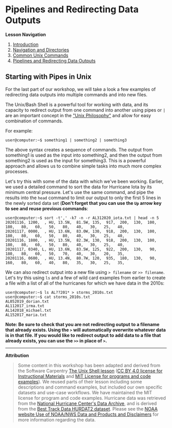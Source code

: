 # Pipelines and Redirecting Data Outputs

**Lesson Navigation**

1. [Introduction](https://github.com/vfscalfani/UALIB_Workshops/blob/master/02_Unix_fall_2021/01_Unix_Introduction.md)
2. [Navigation and Directories](https://github.com/vfscalfani/UALIB_Workshops/blob/master/02_Unix1_fall_2021/02_Unix1_navigation_directories.md)
3. [Common Unix Commands](https://github.com/vfscalfani/UALIB_Workshops/blob/master/02_Unix1_fall_2021/03_Unix1_common_commands.md)
4. [Pipelines and Redirecting Data Outputs](https://github.com/vfscalfani/UALIB_Workshops/blob/master/02_Unix1_fall_2021/04_Unix1_pipelines.md)

## Starting with Pipes in Unix

For the last part of our workshop, we will take a look a few examples of redirecting data outputs into multiple commands and into new files.

The Unix/Bash Shell is a powerful tool for working with data, and its capacity to redirect output from one command into another using pipes or `|` are an important concept in the ["Unix Philosophy"](https://en.wikipedia.org/wiki/Unix_philosophy) and allow for easy combination of commands.

For example:
```console
user@computer:~$ something1 | something2 | something3
```
The above syntax creates a sequence of commands. The output from something1 is used as the input into something2, and then the output from something2 is used as the input for something3. This is a powerful approach and allows us to combine simple tasks into much more complex processes.

Let's try this with some of the data with which we've been working. Earlier, we used a detailed command to sort the data for Hurricane Iota by its minimum central pressure. Let's use the same command, and pipe the results into the `head` command to limit our output to only the first 5 lines in the newly sorted data set (**Don't forget that you can use the `Up` arrow key to see and reuse previous commands**:

```console
user@computer:~$ sort -t',' -k7 -n -r AL312020_iota.txt | head -n 5
20201116, 1200,  , HU, 13.5N,  81.5W, 135,  917,  200,  130,  100,  180,   80,   60,   50,   80,   40,   30,   25,   40,
20201117, 0000,  , HU, 13.6N,  83.0W, 130,  918,  200,  130,  100,  180,   80,   60,   50,   80,   40,   30,   25,   40,
20201116, 1800,  , HU, 13.5N,  82.3W, 130,  918,  200,  130,  100,  180,   80,   60,   50,   80,   40,   30,   25,   40,
20201117, 0340, L, HU, 13.6N,  83.5W, 125,  922,  200,  130,   90,  180,   80,   60,   50,   70,   40,   30,   20,   35,
20201116, 0600,  , HU, 13.4N,  80.7W, 120,  935,  180,  130,   90,  160,   80,   60,   40,   80,   35,   30,   25,   35,
```
We can also redirect output into a new file using `> filename` or `>> filename`. Let's try this using `ls` and a few of wild card examples from earlier to create a file with a list of all of the hurricanes for which we have data in the 2010s:

```console
user@computer:~$ ls AL??201* > storms_2010s.txt
user@computer:~$ cat storms_2010s.txt
AL052019_dorian.txt
AL112017_irma.txt
AL142018_michael.txt
AL152017_maria.txt
```
**Note: Be sure to check that you are not redirecting output to a filename that already exists. Using the `>` will automatically overwrite whatever data is in that file. If you would like to redirect output to add data to a file that already exists, you can use the `>>` in place of `>`.**

---
**Attribution**
> Some content in this workshop has been adapted and derived from the Software Carpentry [The Unix Shell lesson](https://software-carpentry.org/lessons/) ([CC BY 4.0 license for Instructional Materials](http://swcarpentry.github.io/shell-novice/LICENSE.html) and [MIT License for programs and code examples](http://swcarpentry.github.io/shell-novice/LICENSE.html)). We reused parts of their lesson including some descriptions and command examples, but included our own specific datasets and use-case workflows. We have maintained the MIT license for program and code examples. Hurricane data was retrieved from the [National Hurricane Center's Data Archive](https://www.nhc.noaa.gov/data/), and is derived from the [Best Track Data HURDAT2 dataset](https://www.nhc.noaa.gov/data/hurdat/hurdat2-1851-2020-052921.txt). Please see the [NOAA website Use of NOAA/NWS Data and Products and Disclaimers](https://www.weather.gov/disclaimer) for more information regarding the data.
